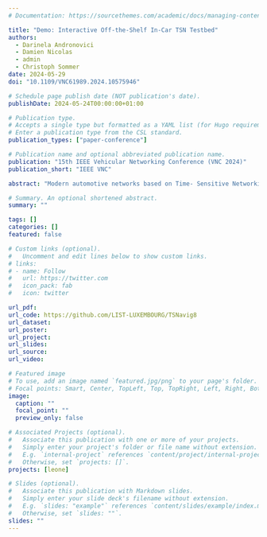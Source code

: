 ```yaml
---
# Documentation: https://sourcethemes.com/academic/docs/managing-content/

title: "Demo: Interactive Off-the-Shelf In-Car TSN Testbed"
authors: 
  - Darinela Andronovici
  - Damien Nicolas
  - admin
  - Christoph Sommer
date: 2024-05-29
doi: "10.1109/VNC61989.2024.10575946"

# Schedule page publish date (NOT publication's date).
publishDate: 2024-05-24T00:00:00+01:00

# Publication type.
# Accepts a single type but formatted as a YAML list (for Hugo requirements).
# Enter a publication type from the CSL standard.
publication_types: ["paper-conference"]

# Publication name and optional abbreviated publication name.
publication: "15th IEEE Vehicular Networking Conference (VNC 2024)"
publication_short: "IEEE VNC"

abstract: "Modern automotive networks based on Time- Sensitive Networking (TSN) are becoming increasingly complex. While hands-on experience is critical to understanding these concepts, the complexity and cost associated with TSN technologies often make practical training inaccessible. As an alternative, network simulation tools have been widely adopted, but they lack interactivity and immediate feedback. To bridge this gap, we propose an interactive and affordable TSN testbed built using off-the-shelf hardware. Our solution provides a user-friendly interface for configuring the testbed and experiencing real-time interactions, such as assessing the impact of background noise traffic on automotive LiDAR sensor data. We demonstrate the functionality of our testbed and provide open-source access to the source code, aiming to improve the quality of TSN training and live experimentation."

# Summary. An optional shortened abstract.
summary: ""

tags: []
categories: []
featured: false

# Custom links (optional).
#   Uncomment and edit lines below to show custom links.
# links:
# - name: Follow
#   url: https://twitter.com
#   icon_pack: fab
#   icon: twitter

url_pdf:
url_code: https://github.com/LIST-LUXEMBOURG/TSNavig8
url_dataset: 
url_poster: 
url_project:
url_slides:
url_source:
url_video:

# Featured image
# To use, add an image named `featured.jpg/png` to your page's folder. 
# Focal points: Smart, Center, TopLeft, Top, TopRight, Left, Right, BottomLeft, Bottom, BottomRight.
image:
  caption: ""
  focal_point: ""
  preview_only: false

# Associated Projects (optional).
#   Associate this publication with one or more of your projects.
#   Simply enter your project's folder or file name without extension.
#   E.g. `internal-project` references `content/project/internal-project/index.md`.
#   Otherwise, set `projects: []`.
projects: [leone]

# Slides (optional).
#   Associate this publication with Markdown slides.
#   Simply enter your slide deck's filename without extension.
#   E.g. `slides: "example"` references `content/slides/example/index.md`.
#   Otherwise, set `slides: ""`.
slides: ""
---
```

